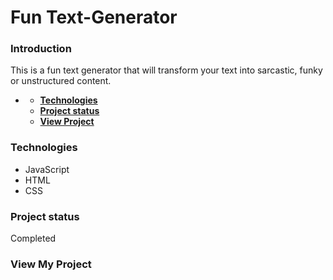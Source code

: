 # **Fun Text-Generator**

### **Introduction**

This is a fun text generator that will transform your text into sarcastic, funky or unstructured content.

- [](#)

  - [**Technologies**](#technologies)
  - [**Project status**](#project-status)
  - [**View Project**](#other-information)

### **Technologies**

- JavaScript
- HTML
- CSS

### **Project status**

Completed

### **View My Project**
